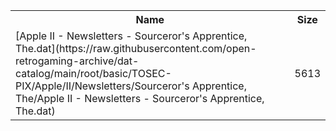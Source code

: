 <table>
<tr><th>Name</th><th>Size</th></tr>
<tr><td>[Apple II - Newsletters - Sourceror's Apprentice, The.dat](https://raw.githubusercontent.com/open-retrogaming-archive/dat-catalog/main/root/basic/TOSEC-PIX/Apple/II/Newsletters/Sourceror's Apprentice, The/Apple II - Newsletters - Sourceror's Apprentice, The.dat)</td><td>5613</td></tr>
</table>
